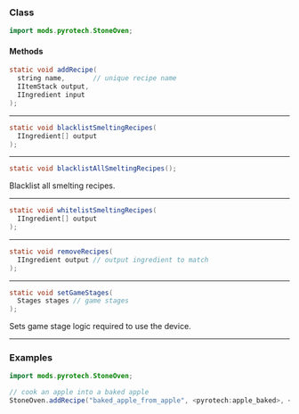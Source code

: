 
### Class

```java
import mods.pyrotech.StoneOven;
```

#### Methods

```java
static void addRecipe(
  string name,       // unique recipe name
  IItemStack output,
  IIngredient input 
);
```


---


```java
static void blacklistSmeltingRecipes(
  IIngredient[] output
);
```


---


```java
static void blacklistAllSmeltingRecipes();
```

Blacklist all smelting recipes.

---


```java
static void whitelistSmeltingRecipes(
  IIngredient[] output
);
```


---


```java
static void removeRecipes(
  IIngredient output // output ingredient to match
);
```


---


```java
static void setGameStages(
  Stages stages // game stages
);
```

Sets game stage logic required to use the device.

---


### Examples

```java
import mods.pyrotech.StoneOven;

// cook an apple into a baked apple
StoneOven.addRecipe("baked_apple_from_apple", <pyrotech:apple_baked>, <minecraft:apple>);
```
